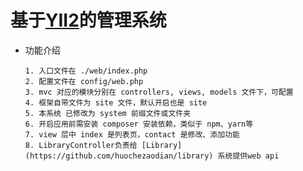 # 基于[YII2](https://www.yiichina.com/doc/guide/2.0)的管理系统

- 功能介绍
    ```
    1. 入口文件在 ./web/index.php
    2. 配置文件在 config/web.php
    3. mvc 对应的模块分别在 controllers, views, models 文件下，可配置
    4. 框架自带文件为 site 文件，默认开启也是 site
    5. 本系统 已修改为 system 前缀文件或文件夹
    6. 开启应用前需安装 composer 安装依赖，类似于 npm、yarn等
    7. view 层中 index 是列表页，contact 是修改、添加功能
    8. LibraryController负责给 [Library](https://github.com/huochezaodian/library) 系统提供web api
    ```
